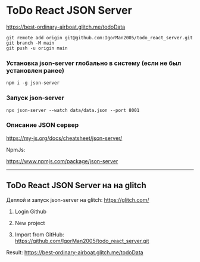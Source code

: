 # ToDo React JSON Server

<https://best-ordinary-airboat.glitch.me/todoData>

```
git remote add origin git@github.com:IgorMan2005/todo_react_server.git
git branch -M main
git push -u origin main
```

### Установка json-server глобально в систему (если не был установлен ранее)

```
npm i -g json-server
```

### Запуск json-server

```
npx json-server --watch data/data.json --port 8001
```

### Описание JSON сервер

<https://my-js.org/docs/cheatsheet/json-server/>

NpmJs:

<https://www.npmjs.com/package/json-server>

---

## ToDo React JSON Server на на glitch

Деплой и запуск json-server на glitch:
<https://glitch.com/>

1. Login Github

2. New project

3. Import from GitHub: <https://github.com/IgorMan2005/todo_react_server.git>

Result: <https://best-ordinary-airboat.glitch.me/todoData>
